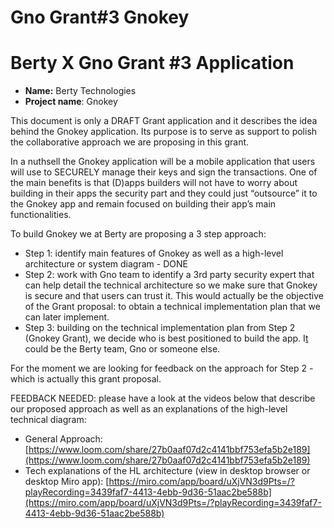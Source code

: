 # Gno Grant#3 Gnokey

# Berty X Gno Grant #3 Application

- **Name:** Berty Technologies
- **Project name**: Gnokey

This document is only a DRAFT Grant application and it describes the idea behind the Gnokey application. Its purpose is to serve as support to polish the collaborative approach we are proposing in this grant. 

In a nuthsell the Gnokey application will be a mobile application that users will use to SECURELY manage their keys and sign the transactions. One of the main benefits is that (D)apps builders will not have to worry about building in their apps the security part and they could just “outsource” it to the Gnokey app and remain focused on building their app’s main functionalities.

To build Gnokey we at Berty are proposing a 3 step approach: 

- Step 1: identify main features of Gnokey as well as a high-level architecture or system diagram - DONE
- Step 2: work with Gno team to identify a 3rd party security expert that can help detail the technical architecture so we make sure that Gnokey is secure and that users can trust it. This would actually be the objective of the Grant proposal: to obtain a technical implementation plan that we can later implement.
- Step 3: building on the technical implementation plan from Step 2 (Gnokey Grant), we decide who is best positioned to build the app. I[t](http://app.It) could be the Berty team, Gno or someone else.

For the moment we are looking for feedback on the approach for Step 2 - which is actually this grant proposal.

FEEDBACK NEEDED: please have a look at the videos below that describe our proposed approach as well as an explanations of the high-level technical diagram:

- General Approach: [https://www.loom.com/share/27b0aaf07d2c4141bbf753efa5b2e189](https://www.loom.com/share/27b0aaf07d2c4141bbf753efa5b2e189)
- Tech explanations of the HL architecture (view in desktop browser or desktop Miro app): [https://miro.com/app/board/uXjVN3d9Pts=/?playRecording=3439faf7-4413-4ebb-9d36-51aac2be588b](https://miro.com/app/board/uXjVN3d9Pts=/?playRecording=3439faf7-4413-4ebb-9d36-51aac2be588b)

